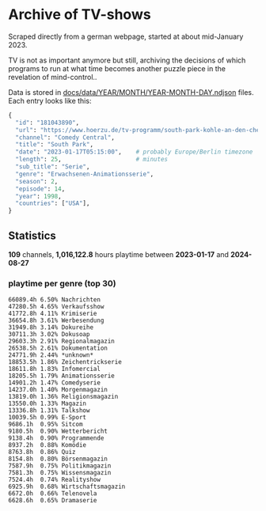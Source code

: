 # Archive of TV-shows

Scraped directly from a german webpage, started at about mid-January 2023.

TV is not as important anymore but still, archiving the decisions of which programs to run at what time
becomes another puzzle piece in the revelation of mind-control.. 

Data is stored in [docs/data/YEAR/MONTH/YEAR-MONTH-DAY.ndjson](docs/data/) files. 
Each entry looks like this:

```python
{
  "id": "181043890", 
  "url": "https://www.hoerzu.de/tv-programm/south-park-kohle-an-den-chefkoch/bid_181043890/", 
  "channel": "Comedy Central", 
  "title": "South Park", 
  "date": "2023-01-17T05:15:00",    # probably Europe/Berlin timezone 
  "length": 25,                     # minutes 
  "sub_title": "Serie", 
  "genre": "Erwachsenen-Animationsserie", 
  "season": 2, 
  "episode": 14, 
  "year": 1998, 
  "countries": ["USA"],
}
```

## Statistics

**109** channels, **1,016,122.8** hours playtime between **2023-01-17** and **2024-08-27**


### playtime per genre (top 30)

    66089.4h 6.50% Nachrichten
    47280.5h 4.65% Verkaufsshow
    41772.8h 4.11% Krimiserie
    36654.8h 3.61% Werbesendung
    31949.8h 3.14% Dokureihe
    30711.3h 3.02% Dokusoap
    29603.3h 2.91% Regionalmagazin
    26538.5h 2.61% Dokumentation
    24771.9h 2.44% *unknown*
    18853.5h 1.86% Zeichentrickserie
    18611.8h 1.83% Infomercial
    18205.5h 1.79% Animationsserie
    14901.2h 1.47% Comedyserie
    14237.0h 1.40% Morgenmagazin
    13819.0h 1.36% Religionsmagazin
    13550.0h 1.33% Magazin
    13336.8h 1.31% Talkshow
    10039.5h 0.99% E-Sport
    9686.1h  0.95% Sitcom
    9180.5h  0.90% Wetterbericht
    9138.4h  0.90% Programmende
    8937.2h  0.88% Komödie
    8763.8h  0.86% Quiz
    8154.8h  0.80% Börsenmagazin
    7587.9h  0.75% Politikmagazin
    7581.3h  0.75% Wissensmagazin
    7524.4h  0.74% Realityshow
    6925.9h  0.68% Wirtschaftsmagazin
    6672.0h  0.66% Telenovela
    6628.6h  0.65% Dramaserie
